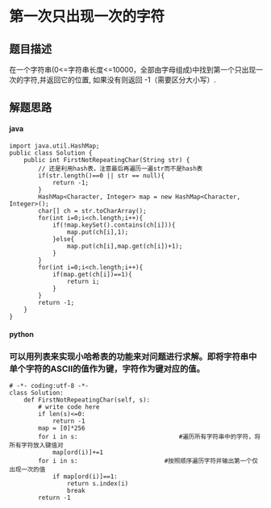 # 第一次只出现一次的字符
## 题目描述
在一个字符串(0<=字符串长度<=10000，全部由字母组成)中找到第一个只出现一次的字符,并返回它的位置, 如果没有则返回 -1（需要区分大小写）.
## 解题思路
#### java
```
import java.util.HashMap;
public class Solution {
    public int FirstNotRepeatingChar(String str) {
        // 还是利用hash表，注意最后再遍历一遍str而不是hash表
        if(str.length()==0 || str == null){
            return -1;
        }
        HashMap<Character, Integer> map = new HashMap<Character, Integer>();
        char[] ch = str.toCharArray();
        for(int i=0;i<ch.length;i++){
            if(!map.keySet().contains(ch[i])){
                map.put(ch[i],1);
            }else{
                map.put(ch[i],map.get(ch[i])+1);
            }
        }
        for(int i=0;i<ch.length;i++){
            if(map.get(ch[i])==1){
                return i;
            }
        }
        return -1;
    }
}
```
#### python
### 可以用列表来实现小哈希表的功能来对问题进行求解。即将字符串中单个字符的ASCII的值作为键，字符作为键对应的值。
```
# -*- coding:utf-8 -*-
class Solution:
    def FirstNotRepeatingChar(self, s):
        # write code here
        if len(s)<=0:
            return -1
        map = [0]*256
        for i in s:                            #遍历所有字符串中的字符，将所有字符放入键值对
            map[ord(i)]+=1
        for i in s:                        #按照顺序遍历字符并输出第一个仅出现一次的值
            if map[ord(i)]==1:
                return s.index(i)
                break
        return -1
```

